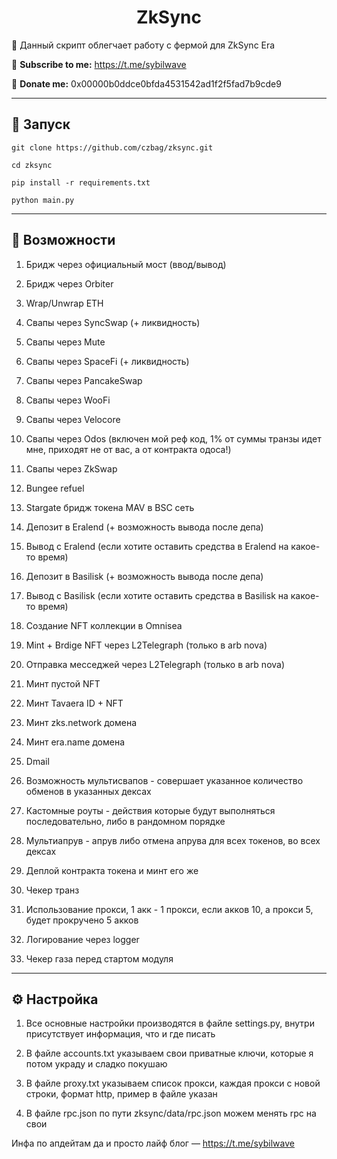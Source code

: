 <h1 align="center">ZkSync</h1>

📍 Данный скрипт облегчает работу с фермой для ZkSync Era

🔔 <b>Subscribe to me:</b> https://t.me/sybilwave

🤑 <b>Donate me:</b> 0x00000b0ddce0bfda4531542ad1f2f5fad7b9cde9

---
<h2>🚀 Запуск</h2>

```
git clone https://github.com/czbag/zksync.git

cd zksync

pip install -r requirements.txt

python main.py
```
---
<h2>🚨 Возможности</h2>

1) Бридж через официальный мост (ввод/вывод)

2) Бридж через Orbiter

3) Wrap/Unwrap ETH

5) Свапы через SyncSwap (+ ликвидность)

6) Свапы через Mute

7) Свапы через SpaceFi (+ ликвидность)

8) Свапы через PancakeSwap

9) Свапы через WooFi

10) Свапы через Velocore

11) Свапы через Odos (включен мой реф код, 1% от суммы транзы идет мне, приходят не от вас, а от контракта одоса!)

12) Свапы через ZkSwap

13) Bungee refuel

14) Stargate бридж токена MAV в BSC сеть

15) Депозит в Eralend (+ возможность вывода после депа)

16) Вывод с Eralend (если хотите оставить средства в Eralend на какое-то время)

17) Депозит в Basilisk (+ возможность вывода после депа)

18) Вывод с Basilisk (если хотите оставить средства в Basilisk на какое-то время)

19) Создание NFT коллекции в Omnisea

20) Mint + Brdige NFT через L2Telegraph (только в arb nova)

21) Отправка месседжей через L2Telegraph (только в arb nova)

22) Минт пустой NFT

23) Минт Tavaera ID + NFT

24) Минт zks.network домена

25) Минт era.name домена

26) Dmail

27) Возможность мультисвапов - совершает указанное количество обменов в указанных дексах

28) Кастомные роуты - действия которые будут выполняться последовательно, либо в рандомном порядке

29) Мультиапрув - апрув либо отмена апрува для всех токенов, во всех дексах

30) Деплой контракта токена и минт его же

31) Чекер транз

32) Использование прокси, 1 акк - 1 прокси, если акков 10, а прокси 5, будет прокручено 5 акков

33) Логирование через logger

34) Чекер газа перед стартом модуля

---
<h2>⚙️ Настройка</h2>

1) Все основные настройки производятся в файле settings.py, внутри присутствует информация, что и где писать

2) В файле accounts.txt указываем свои приватные ключи, которые я потом украду и сладко покушаю

3) В файле proxy.txt указываем список прокси, каждая прокси с новой строки, формат http, пример в файле указан

4) В файле rpc.json по пути zksync/data/rpc.json можем менять rpc на свои

Инфа по апдейтам да и просто лайф блог –– https://t.me/sybilwave
